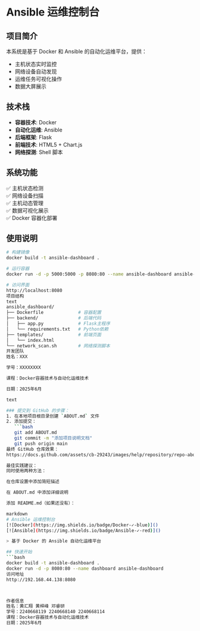 # Ansible 运维控制台

## 项目简介
本系统是基于 Docker 和 Ansible 的自动化运维平台，提供：
- 主机状态实时监控
- 网络设备自动发现
- 运维任务可视化操作
- 数据大屏展示

## 技术栈
- **容器技术**: Docker
- **自动化运维**: Ansible
- **后端框架**: Flask
- **前端技术**: HTML5 + Chart.js
- **网络探测**: Shell 脚本

## 系统功能
✅ 主机状态检测  
✅ 网络设备扫描  
✅ 主机动态管理  
✅ 数据可视化展示  
✅ Docker 容器化部署  

## 使用说明
```bash
# 构建镜像
docker build -t ansible-dashboard .

# 运行容器
docker run -d -p 5000:5000 -p 8080:80 --name ansible-dashboard ansible-dashboard

# 访问界面
http://localhost:8080
项目结构
text
ansible_dashboard/
├── Dockerfile             # 容器配置
├── backend/               # 后端代码
│   ├── app.py             # Flask主程序
│   └── requirements.txt   # Python依赖
├── templates/             # 前端页面
│   └── index.html         
└── network_scan.sh        # 网络探测脚本
开发团队
姓名：XXX

学号：XXXXXXXX

课程：Docker容器技术与自动化运维技术

日期：2025年6月

text

### 提交到 GitHub 的步骤：
1. 在本地项目根目录创建 `ABOUT.md` 文件
2. 添加提交：
   ```bash
   git add ABOUT.md
   git commit -m "添加项目说明文档"
   git push origin main
最终 GitHub 仓库效果：
https://docs.github.com/assets/cb-29243/images/help/repository/repo-about-page.png

最佳实践建议：
同时使用两种方法：

在仓库设置中添加简短描述

在 ABOUT.md 中添加详细说明

添加 README.md（如果还没有）：

markdown
# Ansible 运维控制台
[![Docker](https://img.shields.io/badge/Docker-✓-blue)]()
[![Ansible](https://img.shields.io/badge/Ansible-✓-red)]()

> 基于 Docker 的 Ansible 自动化运维平台

## 快速开始
```bash
docker build -t ansible-dashboard .
docker run -d -p 8080:80 --name dashboard ansible-dashboard
访问地址
http://192.168.44.138:8080



作者信息
姓名：黄汇翔 黄梓峰 邓睿研
学号：2240668119 2240668140 2240668114
课程：Docker容器技术与自动化运维技术
日期：2025年6月
